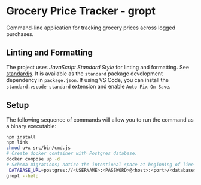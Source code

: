 # Grocery Price Tracker - gropt

Command-line application for tracking grocery prices across logged purchases.

## Linting and Formatting

The project uses *JavaScript Standard Style* for linting and formatting. See [standardjs](https://standardjs.com/). It is available as the `standard` package development dependency in `package.json`. If using VS Code, you can install the `standard.vscode-standard` extension and enable `Auto Fix On Save`.

## Setup

The following sequence of commands will allow you to run the command as a binary executable:

```bash
npm install
npm link
chmod u+x src/bin/cmd.js
# Create docker container with Postgres database.
docker compose up -d
# Schema migrations; notice the intentional space at beginning of line to prevent recording command in shell history.
 DATABASE_URL=postgres://<USERNAME>:<PASSWORD>@<host>:<port>/<database> npm run migrate up
gropt --help
```